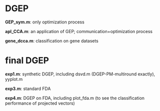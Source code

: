 # DGEP
**GEP_sym.m**: only optimization process

**apl_CCA.m**: an application of GEP; communication+optimization process

**gene_dcca.m**: classification on gene datasets



# final DGEP
**exp1.m**: synthetic DGEP, including dsvd.m (DGEP-PM-multiround exactly), yyplot.m

**exp3.m**: standard FDA

**exp4.m**: DGEP on FDA, including plot_fda.m (to see the classification performance of projected vectors)
